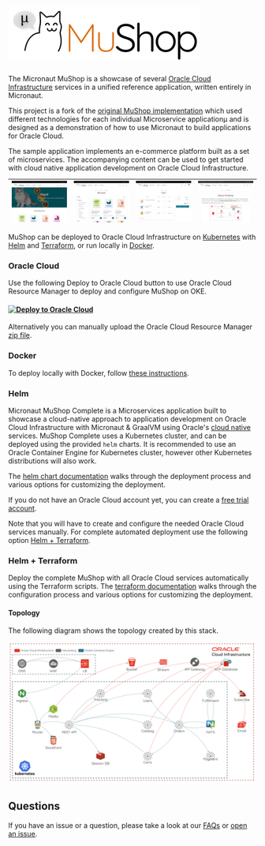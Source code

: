 # ![MuShop Logo](./images/logo.png)

The Micronaut MuShop is a showcase of several [Oracle Cloud Infrastructure](https://cloud.oracle.com/en_US/cloud-infrastructure) services in a unified reference application, written entirely in Micronaut. 

This project is a fork of the [original MuShop implementation](https://github.com/oracle-quickstart/oci-cloudnative) which used different technologies for each individual Microservice applicationµ and is designed as a demonstration of how to use Micronaut to build applications for Oracle Cloud.

The sample application implements an e-commerce platform built as a set of microservices. The accompanying content can be used to get started with cloud native application development on Oracle Cloud Infrastructure.

| ![home](./images/screenshot/mushop.home.png) | ![browse](./images/screenshot/mushop.browse.png) | ![cart](./images/screenshot/mushop.cart.png) | ![about](./images/screenshot/mushop.about.png) |
|---|---|---|---|

MuShop can be deployed to Oracle Cloud Infrastructure on [Kubernetes](https://kubernetes.io/) with [Helm](https://helm.sh) and [Terraform](https://www.terraform.io), or run locally in [Docker](https://www.docker.com/).

### Oracle Cloud

Use the following Deploy to Oracle Cloud button to use Oracle Cloud Resource Manager to deploy and configure MuShop on OKE. 
#### [![Deploy to Oracle Cloud](https://oci-resourcemanager-plugin.plugins.oci.oraclecloud.com/latest/deploy-to-oracle-cloud.svg)](https://cloud.oracle.com/resourcemanager/stacks/create?zipUrl=https://github.com/pgressa/oraclecloud-cloudnative/releases/latest/download/mushop-stack-latest.zip)

Alternatively you can manually upload the Oracle Cloud Resource Manager [zip file](https://github.com/pgressa/oraclecloud-cloudnative/releases/latest/download/mushop-stack-latest.zip).

### Docker

To deploy locally with Docker, follow [these instructions](https://github.com/pgressa/oci-cloudnative/blob/master/deploy/complete/docker-compose). 

### Helm
Micronaut MuShop Complete is a Microservices application built to showcase a cloud-native approach to application development on Oracle Cloud Infrastructure with Micronaut & GraalVM using Oracle's [cloud native](https://www.oracle.com/cloud/cloud-native/) services. MuShop Complete uses a Kubernetes cluster, and can be deployed using the provided `helm` charts. It is recommended to use an Oracle Container Engine for Kubernetes cluster, however other Kubernetes distributions will also work.

The [helm chart documentation](https://github.com/pgressa/oraclecloud-cloudnative/tree/master/deploy/complete/helm-chart#setup) walks through the deployment process and various options for customizing the deployment.

If you do not have an Oracle Cloud account yet, you can create a [free trial account](https://signup.oraclecloud.com).

Note that you will have to create and configure the needed Oracle Cloud services manually. For complete automated deployment use the following option [Helm + Terraform](helm--terraform). 

### Helm + Terraform
Deploy the complete MuShop with all Oracle Cloud services automatically using the Terraform scripts. The [terraform documentation](https://github.com/pgressa/oraclecloud-cloudnative/tree/master/deploy/complete/terraform) walks through the configuration process and various options for customizing the deployment.


#### Topology

The following diagram shows the topology created by this stack.

![MuShop Complete Infra](./images/complete/00-Topology.png)

## Questions

If you have an issue or a question, please take a look at our [FAQs](./deploy/basic/FAQs.md) or [open an issue](https://github.com/pgressa/oraclecloud-cloudnative/issues/new).
